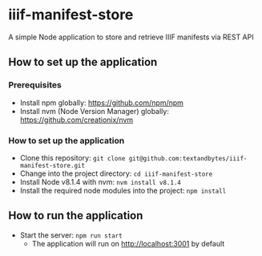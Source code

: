 # iiif-manifest-store
A simple Node application to store and retrieve IIIF manifests via REST API


## How to set up the application ##

### Prerequisites ###

* Install npm globally: https://github.com/npm/npm
* Install nvm (Node Version Manager) globally: https://github.com/creationix/nvm

### How to set up the application ###

* Clone this repository: `git clone git@github.com:textandbytes/iiif-manifest-store.git`
* Change into the project directory: `cd iiif-manifest-store`
* Install Node v8.1.4 with nvm: `nvm install v8.1.4`
* Install the required node modules into the project: `npm install`

## How to run the application ##

* Start the server: `npm run start`
  * The application will run on [http://localhost:3001](http://localhost:3001) by default

